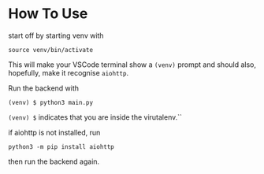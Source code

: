 # How To Use
start off by starting venv with

```
source venv/bin/activate
```

This will make your VSCode terminal show a `(venv)` prompt and should also,
hopefully, make it recognise `aiohttp`.

Run the backend with 

```
(venv) $ python3 main.py
```

`(venv) $` indicates that you are inside the virutalenv.``

if aiohttp is not installed, run

```
python3 -m pip install aiohttp
```

then run the backend again.
